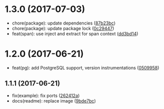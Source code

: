 <a name="1.3.0"></a>
# 1.3.0 (2017-07-03)

* chore(package): update dependencies ([87b23bc](https://github.com/RisingStack/jaeger-node/commit/87b23bc))
* chore(package): update package lock ([0c29447](https://github.com/RisingStack/jaeger-node/commit/0c29447))
* feat(span): use inject and extract for span context ([dd3bd14](https://github.com/RisingStack/jaeger-node/commit/dd3bd14))



<a name="1.2.0"></a>
# 1.2.0 (2017-06-21)

* feat(pg): add PostgreSQL support, version instrumentations ([0509958](https://github.com/RisingStack/jaeger-node/commit/0509958))



<a name="1.1.1"></a>
## 1.1.1 (2017-06-21)

* fix(example): fix ports ([262412a](https://github.com/RisingStack/jaeger-node/commit/262412a))
* docs(readme): replace image ([9bde7bc](https://github.com/RisingStack/jaeger-node/commit/9bde7bc))



